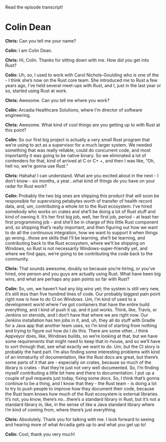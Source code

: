 Read the episode transcript!

# Colin Dean

**Chris:** Can you tell me your name?

**Colin:** I am Colin Dean.

**Chris:** Hi, Colin. Thanks for sitting down with me. How did you get into Rust?

**Colin:** Uh, so, I used to work with Carol Nichols-Goulding who is one of the - I think she’s now on the Rust core team. She introduced me to Rust a few years ago, I’ve held several meet-ups with Rust, and I, just in the last year or so, started using Rust at work.

**Chris:** Awesome. Can you tell me where you work?

**Colin:** Arcadia Healthcare Solutions, where I’m director of software engineering.

**Chris:** Awesome. What kind of cool things are you getting up to with Rust at this point?

**Colin:** So our first big project is actually a very small Rust program that we’re using to act as a supervisor for a much larger system. We needed something that was really reliable, could do concurrent code, and most importantly it was going to be native binary. So we eliminated a lot of contenders for that, kind of arrived at C or C+ +, and then I was like, “Oh, hell no, we’re gonna use Rust.”

**Chris:** Hahaha! I can understand. What are you excited about in the next - I don’t know - six months, a year...what kind of things do you have on your radar for Rust work?

**Colin:** Probably the two big ones are shipping this product that will soon be responsible for supervising petabytes worth of transfer of health record data, and, um, contributing a whole lot to the Rust ecosystem. I’ve hired somebody who works on crates and she’ll be doing a lot of Rust stuff and kind of owning it. It’s her first big job, well, her first job, period - at least her first programming job - and she’ll be in charge of this little Rust component and, so shipping that’s really important, and then figuring out how we want to do all the continuous integration, how we want to support it when things go wrong...those are skills that I’ll be learning, she’ll be learning, and contributing back to the Rust ecosystem, where we’ll be shipping on Windows, so Rust is not necessarily Windows-super-friendly yet, and where we find gaps, we’re going to be contributing the code back to the community.

**Chris:** That sounds awesome, doubly so because you’re hiring, or you’ve hired, one person and you guys are actually using Rust. What have been big wins, and what are perhaps any pain points so far with Rust?

**Colin:** So, um, we haven’t had any big wins yet; the system is still very new, it’s still less than five hundred lines of code. Our probably biggest pain point right now is how to do CI on Windows. Um, I’m kind of used to a development world where I’ve got containers that have the entire build everything, and I kind of push it up, and it just works. Think, like, Travis, or Jenkins on steroids, and I don’t have that where we are right now. Our Jenkins installation has ten jobs in it, and, uh, they all do stuff with Gradle for a Java app that another team uses, so I’m kind of starting from nothing and trying to figure out how do I do this. There are some other...I think Appveyor does, like, Windows builds, so we’re looking at that, but we have some requirements that might need to keep that in-house, and so we’ll have to sort through that, see what exactly we want to do. Um, but the CI story is probably the hard part. I’m also finding some interesting problems with kind of an immaturity of documentation, like the Rust docs are great, but there’s some parts of it that are - especially on crates, because so much of the library is crates - that they’re just not very well documented. So, I’m finding myself contributing a little bit here and there to documentation. I put up a couple of pull requests just today, fixing some docs. So, I think that’s gonna continue to be a thing, and I know that they - the Rust team - is doing a lot to try to push people to improve how they document their code, because the Rust team knows how much of the Rust ecosystem is external libraries. It’s not, you know, there’s no...there’s a standard library in Rust, but it’s not a standard library in, like, in the sense of like a Java standard library where I’m kind of coming from, where there’s just everything.

**Chris:** Absolutely. Thank you for talking with me. I look forward to seeing and hearing more of what Arcadia gets up to and what you get up to!

**Colin:** Cool, thank you very much!
